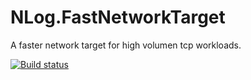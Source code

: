 # NLog.FastNetworkTarget
A faster network target for high volumen tcp workloads.

[![Build status](https://ci.appveyor.com/api/projects/status/fqn3677v2b28xbtx/branch/master?svg=true)](https://ci.appveyor.com/project/evicertia/nlog-fastnetworktarget/branch/master)